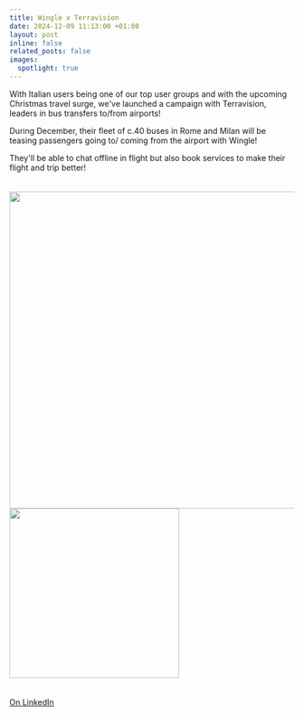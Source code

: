 ```yaml
---
title: Wingle x Terravision
date: 2024-12-09 11:13:00 +01:00
layout: post
inline: false
related_posts: false
images:
  spotlight: true
---
```


With Italian users being one of our top user groups and with the upcoming Christmas travel surge, we've launched a campaign with Terravision, leaders in bus transfers to/from airports!

During December, their fleet of c.40 buses in Rome and Milan will be teasing passengers going to/ coming from the airport with Wingle! 

They'll be able to chat offline in flight but also book services to make their flight and trip better!

<div class="spotlight-group" style="padding-top: 20px; padding-bottom: 20px">
	<a class="spotlight" style="padding-top: 20px; padding-bottom: 20px" href="https://media.licdn.com/dms/image/v2/D4D22AQH7YbnXklsGFA/feedshare-shrink_2048_1536/feedshare-shrink_2048_1536/0/1733734918904?e=1740614400&v=beta&t=xVujTm0Y6uJBMXR5GZJA_ZD4AIscLlrEn0hrCSdQEWc">
	    <img src="https://media.licdn.com/dms/image/v2/D4D22AQH7YbnXklsGFA/feedshare-shrink_2048_1536/feedshare-shrink_2048_1536/0/1733734918904?e=1740614400&v=beta&t=xVujTm0Y6uJBMXR5GZJA_ZD4AIscLlrEn0hrCSdQEWc" width="560px"/>
	</a>
	<a class="spotlight" style="padding-top: 20px; padding-bottom: 20px" href="https://media.licdn.com/dms/image/v2/D4D22AQHAeKAaWrUwpQ/feedshare-shrink_1280/feedshare-shrink_1280/0/1733734918281?e=1740614400&v=beta&t=aniiajr_3XdYRnsgrJpc7F6O7yz0EC1mmdolkpH7h-Y">
	    <img src="https://media.licdn.com/dms/image/v2/D4D22AQHAeKAaWrUwpQ/feedshare-shrink_1280/feedshare-shrink_1280/0/1733734918281?e=1740614400&v=beta&t=aniiajr_3XdYRnsgrJpc7F6O7yz0EC1mmdolkpH7h-Y" width="300px"/>
	</a>
</div>

[On LinkedIn](https://www.linkedin.com/posts/lets-wingle_with-italian-users-being-one-of-our-top-user-activity-7271811309581590531-BFR9/?utm_source=share&utm_medium=member_desktop)